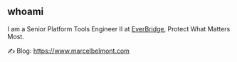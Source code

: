 ## whoami

I am a Senior Platform Tools Engineer II at [EverBridge](https://www.everbridge.com/), Protect What Matters Most.

✍️ Blog: https://www.marcelbelmont.com
